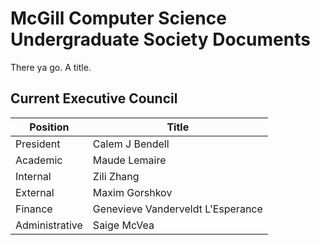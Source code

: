 # McGill Computer Science Undergraduate Society Documents

There ya go.
A title.


## Current Executive Council

| Position       	| Title                             	|
|----------------	|-----------------------------------	|
| President      	| Calem J Bendell                   	|
| Academic       	| Maude Lemaire                     	|
| Internal       	| Zili Zhang                        	|
| External       	| Maxim Gorshkov                    	|
| Finance        	| Genevieve Vanderveldt L'Esperance 	|
| Administrative 	| Saige McVea                       	|

